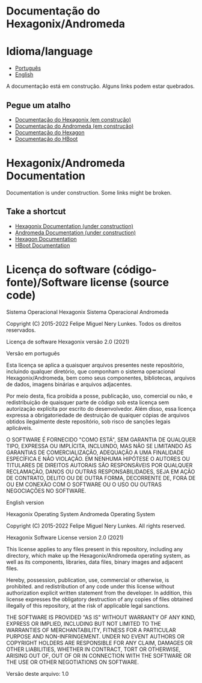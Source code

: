 # Documentação do Hexagonix/Andromeda

# Idioma/language

* [Português](https://github.com/hexagonix/Doc#pegue-um-atalho)
* [English](https://github.com/hexagonix/Doc#take-a-shortcut)

A documentação está em construção. Alguns links podem estar quebrados.

## Pegue um atalho

* [Documentação do Hexagonix (em construção)](https://github.com/hexagonix/Doc/tree/main/Hexagonix/README.md)
* [Documentação do Andromeda (em construção)](https://github.com/hexagonix/Doc/tree/main/Andromeda/README.md)
* [Documentação do Hexagon](https://github.com/hexagonix/Doc/tree/main/Hexagon/README.md)
* [Documentação do HBoot](https://github.com/hexagonix/Doc/tree/main/HBoot/README.md) 

<!-- Documentação im inglês -->

# Hexagonix/Andromeda Documentation

Documentation is under construction. Some links might be broken.

## Take a shortcut

* [Hexagonix Documentation (under construction)](https://github.com/hexagonix/Doc/tree/main/Hexagonix/README.en.md)
* [Andromeda Documentation (under construction)](https://github.com/hexagonix/Doc/tree/main/Andromeda/README.en.md)
* [Hexagon Documentation](https://github.com/hexagonix/Doc/tree/main/Hexagon/README.en.md)
* [HBoot Documentation](https://github.com/hexagonix/Doc/tree/main/HBoot/README.en.md)

# Licença do software (código-fonte)/Software license (source code)

Sistema Operacional Hexagonix
Sistema Operacional Andromeda

Copyright (C) 2015-2022 Felipe Miguel Nery Lunkes. Todos os direitos reservados.

Licença de software Hexagonix versão 2.0 (2021)

Versão em português

Esta licença se aplica a quaisquer arquivos presentes neste repositório, 
incluindo qualquer diretório, que componham o sistema operacional Hexagonix/Andromeda,
bem como seus componentes, bibliotecas, arquivos de dados, imagens binárias e arquivos adjacentes.

Por meio desta, fica proibida a posse, publicação, uso, comercial ou não,
e redistribuição de quaisquer parte de código sob esta licença sem autorização 
explícita por escrito do desenvolvedor. Além disso, essa licença expressa a 
obrigatoriedade de destruição de quaiquer cópias de arquivos obtidos ilegalmente 
deste repositório, sob risco de sanções legais aplicáveis.

O SOFTWARE É FORNECIDO "COMO ESTÁ", SEM GARANTIA DE QUALQUER TIPO, EXPRESSA OU
IMPLÍCITA, INCLUINDO, MAS NÃO SE LIMITANDO ÀS GARANTIAS DE COMERCIALIZAÇÃO,
ADEQUAÇÃO A UMA FINALIDADE ESPECÍFICA E NÃO VIOLAÇÃO. EM NENHUMA HIPÓTESE O 
AUTORES OU TITULARES DE DIREITOS AUTORAIS SÃO RESPONSÁVEIS POR QUALQUER RECLAMAÇÃO,
DANOS OU OUTRAS RESPONSABILIDADES, SEJA EM AÇÃO DE CONTRATO, DELITO OU DE OUTRA FORMA,
DECORRENTE DE, FORA DE OU EM CONEXÃO COM O SOFTWARE OU O USO OU OUTRAS NEGOCIAÇÕES NO
SOFTWARE.

English version

Hexagonix Operating System
Andromeda Operating System

Copyright (C) 2015-2022 Felipe Miguel Nery Lunkes. All rights reserved.

Hexagonix Software License version 2.0 (2021)

This license applies to any files present in this repository,
including any directory, which make up the Hexagonix/Andromeda operating system,
as well as its components, libraries, data files, binary images and adjacent files.

Hereby, possession, publication, use, commercial or otherwise, is prohibited.
and redistribution of any code under this license without authorization
explicit written statement from the developer. In addition, this license expresses the
obligatory destruction of any copies of files obtained illegally
of this repository, at the risk of applicable legal sanctions.

THE SOFTWARE IS PROVIDED "AS IS" WITHOUT WARRANTY OF ANY KIND, EXPRESS OR
IMPLIED, INCLUDING BUT NOT LIMITED TO THE WARRANTIES OF MERCHANTABILITY,
FITNESS FOR A PARTICULAR PURPOSE AND NON-INFRINGEMENT. UNDER NO EVENT
AUTHORS OR COPYRIGHT HOLDERS ARE RESPONSIBLE FOR ANY CLAIM,
DAMAGES OR OTHER LIABILITIES, WHETHER IN CONTRACT, TORT OR OTHERWISE,
ARISING OUT OF, OUT OF OR IN CONNECTION WITH THE SOFTWARE OR THE USE OR OTHER NEGOTIATIONS ON
SOFTWARE.

Versão deste arquivo: 1.0